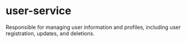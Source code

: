 # user-service
Responsible for managing user information and profiles, including user registration, updates, and deletions.
